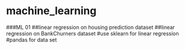 # machine_learning

###ML 01 
##linear regression on housing prediction dataset
##linear regression on BankChurners dataset
#use sklearn for linear regression
#pandas for data set
#
